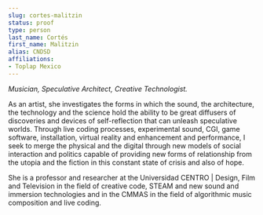 ```yaml
---
slug: cortes-malitzin
status: proof
type: person
last_name: Cortés
first_name: Malitzin
alias: CNDSD
affiliations:
- Toplap Mexico
---
```


*Musician, Speculative Architect, Creative Technologist.*

As an artist, she investigates the forms in which the sound, the architecture, the technology and the science 
hold the ability to be great diffusers of discoveries and devices of self-reflection that can unleash speculative 
worlds. Through live coding processes, experimental sound, CGI, game software, installation, virtual reality and 
enhancement and performance, I seek to merge the physical and the digital through new models of social 
interaction and politics capable of providing new forms of relationship from the utopia and the fiction in this 
constant state of crisis and also of hope.

She is a professor and researcher at the Universidad CENTRO | Design, Film and Television in the field of 
creative code, STEAM and new sound and immersion technologies and in the CMMAS in the field of 
algorithmic music composition and live coding.
